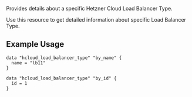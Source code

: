 Provides details about a specific Hetzner Cloud Load Balancer Type.

Use this resource to get detailed information about specific Load Balancer Type.

## Example Usage

```hcl
data "hcloud_load_balancer_type" "by_name" {
  name = "lb11"
}

data "hcloud_load_balancer_type" "by_id" {
  id = 1
}
```
